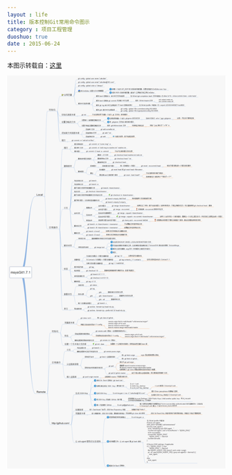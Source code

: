 ```yaml
---
layout : life
title: 版本控制Git常用命令图示
category : 项目工程管理
duoshuo: true
date : 2015-06-24
---
```



本图示转载自：[这里](http://www.cnblogs.com/1-2-3/archive/2010/07/18/git-commands.html)

<!-- more -->

![命令图示](/res/img/blog/版本管理/2015-06-24.png)

